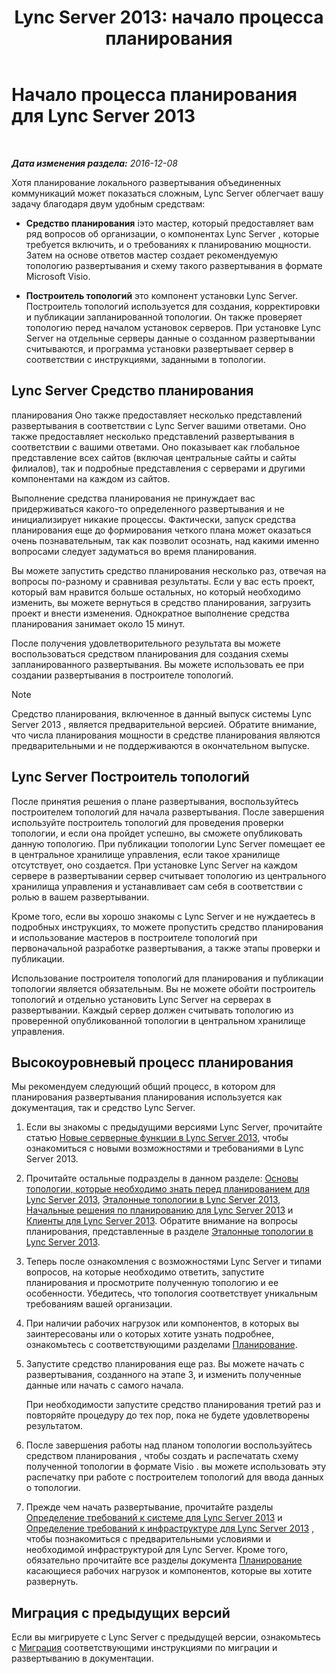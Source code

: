 ﻿---
title: 'Lync Server 2013: начало процесса планирования'
TOCTitle: Начало процесса планирования
ms:assetid: df3722b3-f859-49e1-b3ff-ee6863483731
ms:mtpsurl: https://technet.microsoft.com/ru-ru/library/Gg398986(v=OCS.15)
ms:contentKeyID: 49311399
ms.date: 12/10/2016
mtps_version: v=OCS.15
ms.translationtype: HT
---

# Начало процесса планирования для Lync Server 2013

 

_**Дата изменения раздела:** 2016-12-08_

Хотя планирование локального развертывания объединенных коммуникаций может показаться сложным, Lync Server облегчает вашу задачу благодаря двум удобным средствам:

  - **Средство планирования** iэто мастер, который предоставляет вам ряд вопросов об организации, о компонентах Lync Server , которые требуется включить, и о требованиях к планированию мощности. Затем на основе ответов мастер создает рекомендуемую топологию развертывания и схему такого развертывания в формате Microsoft Visio.

  - **Построитель топологий** это компонент установки Lync Server. Построитель топологий используется для создания, корректировки и публикации запланированной топологии. Он также проверяет топологию перед началом установок серверов. При установке Lync Server на отдельные серверы данные о созданном развертывании считываются, и программа установки развертывает сервер в соответствии с инструкциями, заданными в топологии.

## Lync Server Средство планирования

планирования Оно также предоставляет несколько представлений развертывания в соответствии с Lync Server вашими ответами. Оно также предоставляет несколько представлений развертывания в соответствии с вашими ответами. Оно показывает как глобальное представление всех сайтов (включая центральные сайты и сайты филиалов), так и подробные представления с серверами и другими компонентами на каждом из сайтов.

Выполнение средства планирования не принуждает вас придерживаться какого-то определенного развертывания и не инициализирует никакие процессы. Фактически, запуск средства планирования еще до формирования четкого плана может оказаться очень познавательным, так как позволит осознать, над какими именно вопросами следует задуматься во время планирования.

Вы можете запустить средство планирования несколько раз, отвечая на вопросы по-разному и сравнивая результаты. Если у вас есть проект, который вам нравится больше остальных, но который необходимо изменить, вы можете вернуться в средство планирования, загрузить проект и внести изменения. Однократное выполнение средства планирования занимает около 15 минут.

После получения удовлетворительного результата вы можете воспользоваться средством планирования для создания схемы запланированного развертывания. Вы можете использовать ее при создании развертывания в построителе топологий.

> [!note]  
> Средство планирования, включенное в данный выпуск системы Lync Server 2013 , является предварительной версией. Обратите внимание, что числа планирования мощности в средстве планирования являются предварительными и не поддерживаются в окончательном выпуске.

## Lync Server Построитель топологий

После принятия решения о плане развертывания, воспользуйтесь построителем топологий для начала развертывания. После завершения используйте построитель топологий для проведения проверки топологии, и если она пройдет успешно, вы сможете опубликовать данную топологию. При публикации топологии Lync Server помещает ее в центральное хранилище управления, если такое хранилище отсутствует, оно создается. При установке Lync Server на каждом сервере в развертывании сервер считывает топологию из центрального хранилища управления и устанавливает сам себя в соответствии с ролью в вашем развертывании.

Кроме того, если вы хорошо знакомы с Lync Server и не нуждаетесь в подробных инструкциях, то можете пропустить средство планирования и использование мастеров в построителе топологий при первоначальной разработке развертывания, а также этапы проверки и публикации.

Использование построителя топологий для планирования и публикации топологии является обязательным. Вы не можете обойти построитель топологий и отдельно установить Lync Server на серверах в развертывании. Каждый сервер должен считывать топологию из проверенной опубликованной топологии в центральном хранилище управления.

## Высокоуровневый процесс планирования

Мы рекомендуем следующий общий процесс, в котором для планирования развертывания планирования используется как документация, так и средство Lync Server.

1.  Если вы знакомы с предыдущими версиями Lync Server, прочитайте статью [Новые серверные функции в Lync Server 2013](lync-server-2013-new-features.md), чтобы ознакомиться с новыми возможностями и требованиями в Lync Server 2013.

2.  Прочитайте остальные подразделы в данном разделе: [Основы топологии, которые необходимо знать перед планированием для Lync Server 2013](lync-server-2013-topology-basics-you-must-know-before-planning.md), [Эталонные топологии в Lync Server 2013](lync-server-2013-reference-topologies.md), [Начальные решения по планированию для Lync Server 2013](lync-server-2013-initial-planning-decisions.md) и [Клиенты для Lync Server 2013](lync-server-2013-clients.md). Обратите внимание на вопросы планирования, представленные в разделе [Эталонные топологии в Lync Server 2013](lync-server-2013-reference-topologies.md).

3.  Теперь после ознакомления с возможностями Lync Server и типами вопросов, на которые необходимо ответить, запустите планирования и просмотрите полученную топологию и ее особенности. Убедитесь, что топология соответствует уникальным требованиям вашей организации.

4.  При наличии рабочих нагрузок или компонентов, в которых вы заинтересованы или о которых хотите узнать подробнее, ознакомьтесь с соответствующими разделами [Планирование](lync-server-2013-planning.md).

5.  Запустите средство планирования еще раз. Вы можете начать с развертывания, созданного на этапе 3, и изменить полученные данные или начать с самого начала.
    
    При необходимости запустите средство планирования третий раз и повторяйте процедуру до тех пор, пока не будете удовлетворены результатом.

6.  После завершения работы над планом топологии воспользуйтесь средством планирования , чтобы создать и распечатать схему полученной топологии в формате Visio . вы можете использовать эту распечатку при работе с построителем топологий для ввода данных о топологии.

7.  Прежде чем начать развертывание, прочитайте разделы [Определение требований к системе для Lync Server 2013](lync-server-2013-determining-your-system-requirements.md) и [Определение требований к инфраструктуре для Lync Server 2013](lync-server-2013-determining-your-infrastructure-requirements.md) , чтобы познакомиться с предварительными условиями и необходимой инфраструктурой для Lync Server. Кроме того, обязательно прочитайте все разделы документа [Планирование](lync-server-2013-planning.md) касающиеся рабочих нагрузок и компонентов, которые вы хотите развернуть.

## Миграция с предыдущих версий

Если вы мигрируете с Lync Server с предыдущей версии, ознакомьтесь с [Миграция](migration.md) соответствующими инструкциями по миграции и развертыванию в документации.

